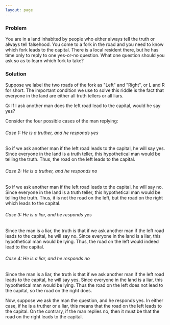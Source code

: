 ```yaml
---
layout: page
---
```

### Problem
You are in a land inhabited by people who either always tell the truth or always tell falsehood. You come to a fork in the road and you need to know which fork leads to the capital. There is a local resident there, but he has time only to reply to one yes-or-no question. What one question should you ask so as to learn which fork to take?

### Solution
Suppose we label the two roads of the fork as "Left" and "Right", or L and R for short.
The important condition we use to solve this riddle is the fact that everyone in the land are either all truth tellers or all liars.

Q: If I ask another man does the left road lead to the capital, would he say yes?

Consider the four possible cases of the man replying:
###### Case 1: He is a truther, and he responds yes
So if we ask another man if the left road leads to the capital, he will say yes. Since everyone in the land is a truth teller, this hypothetical man would be telling the truth.
Thus, the road on the left leads to the capital.
###### Case 2: He is a truther, and he responds no
So if we ask another man if the left road leads to the capital, he will say no. Since everyone in the land is a truth teller, this hypothetical man would be telling the truth.
Thus, it is not the road on the left, but the road on the right which leads to the capital.
###### Case 3: He is a liar, and he responds yes
Since the man is a liar, the truth is that if we ask another man if the left road leads to the capital, he will say no. Since everyone in the land is a liar, this hypothetical man would be lying. Thus, the road on the left would indeed lead to the capital.
###### Case 4: He is a liar, and he responds no
Since the man is a liar, the truth is that if we ask another man if the left road leads to the capital, he will say yes. Since everyone in the land is a liar, this hypothetical man would be lying. Thus the road on the left does not lead to the capital, so the road on the right does.

Now, suppose we ask the man the question, and he responds yes. In either case, if he is a truther or a liar, this means that the road on the left leads to the capital. On the contrary, if the man replies no, then it must be that the road on the right leads to the capital.
